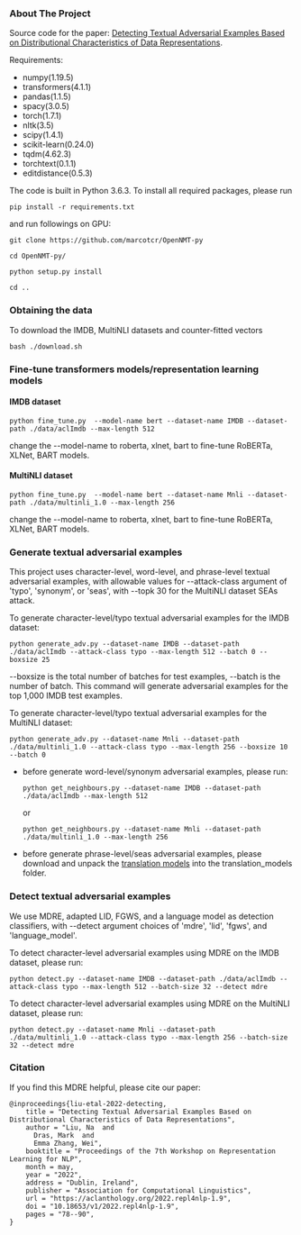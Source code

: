 ### About The Project
Source code for the paper: [Detecting Textual Adversarial Examples Based on Distributional Characteristics of Data Representations](https://arxiv.org/abs/2204.13853).

Requirements:
* numpy(1.19.5)
* transformers(4.1.1)
* pandas(1.1.5)
* spacy(3.0.5)
* torch(1.7.1)
* nltk(3.5)
* scipy(1.4.1)
* scikit-learn(0.24.0)
* tqdm(4.62.3)
* torchtext(0.1.1)
* editdistance(0.5.3)

The code is built in Python 3.6.3. 
To install all required packages, please run
  
   `pip install -r requirements.txt`
   
and run followings on GPU:

`git clone https://github.com/marcotcr/OpenNMT-py`

`cd OpenNMT-py/`

`python setup.py install`

`cd ..`

### Obtaining the data
To download the IMDB, MultiNLI datasets and counter-fitted vectors

    bash ./download.sh

### Fine-tune transformers models/representation learning models

#### IMDB dataset
`python fine_tune.py  --model-name bert --dataset-name IMDB --dataset-path ./data/aclImdb --max-length 512`

change the --model-name to roberta, xlnet, bart to fine-tune RoBERTa, XLNet, BART models.

#### MultiNLI dataset
`python fine_tune.py  --model-name bert --dataset-name Mnli --dataset-path ./data/multinli_1.0 --max-length 256`

change the --model-name to roberta, xlnet, bart to fine-tune RoBERTa, XLNet, BART models.

### Generate textual adversarial examples
This project uses character-level, word-level, and phrase-level textual adversarial examples, with allowable values for
--attack-class argument of 'typo', 'synonym', or 'seas', with --topk 30 for the MultiNLI dataset SEAs attack.

To generate character-level/typo textual adversarial examples for the IMDB dataset:

`python generate_adv.py --dataset-name IMDB --dataset-path ./data/aclImdb --attack-class typo --max-length 512 --batch 0 --boxsize 25`

--boxsize is the total number of batches for test examples, --batch is the number of batch.
This command will generate adversarial examples for the top 1,000 IMDB test examples.

To generate character-level/typo textual adversarial examples for the MultiNLI dataset:

`python generate_adv.py --dataset-name Mnli --dataset-path ./data/multinli_1.0 --attack-class typo --max-length 256 --boxsize 10 --batch 0`

* before generate word-level/synonym adversarial examples, please run:

  `python get_neighbours.py --dataset-name IMDB --dataset-path ./data/aclImdb --max-length 512`
  
  or

    `python get_neighbours.py --dataset-name Mnli --dataset-path ./data/multinli_1.0 --max-length 256`

* before generate phrase-level/seas adversarial examples, please download and unpack the [translation models](https://drive.google.com/open?id=1b2upZvq5kM0lN0T7YaAY30xRdbamuk9y) into the translation_models folder.

### Detect textual adversarial examples
We use MDRE, adapted LID, FGWS, and a language model as detection classifiers, with --detect argument choices of 'mdre', 'lid', 'fgws', and 'language_model'.

To detect character-level adversarial examples using MDRE on the IMDB dataset, please run:

`python detect.py --dataset-name IMDB --dataset-path ./data/aclImdb --attack-class typo --max-length 512 --batch-size 32 --detect mdre`

To detect character-level adversarial examples using MDRE on the MultiNLI dataset, please run:

`python detect.py --dataset-name Mnli --dataset-path ./data/multinli_1.0 --attack-class typo --max-length 256 --batch-size 32 --detect mdre`

### Citation

If you find this MDRE helpful, please cite our paper:
```
@inproceedings{liu-etal-2022-detecting,
    title = "Detecting Textual Adversarial Examples Based on Distributional Characteristics of Data Representations",
    author = "Liu, Na  and
      Dras, Mark  and
      Emma Zhang, Wei",
    booktitle = "Proceedings of the 7th Workshop on Representation Learning for NLP",
    month = may,
    year = "2022",
    address = "Dublin, Ireland",
    publisher = "Association for Computational Linguistics",
    url = "https://aclanthology.org/2022.repl4nlp-1.9",
    doi = "10.18653/v1/2022.repl4nlp-1.9",
    pages = "78--90",
}
```

